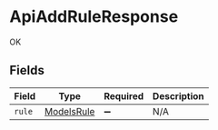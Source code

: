 # ApiAddRuleResponse

OK


## Fields

| Field                                           | Type                                            | Required                                        | Description                                     |
| ----------------------------------------------- | ----------------------------------------------- | ----------------------------------------------- | ----------------------------------------------- |
| `rule`                                          | [ModelsRule](../../models/shared/modelsrule.md) | :heavy_minus_sign:                              | N/A                                             |